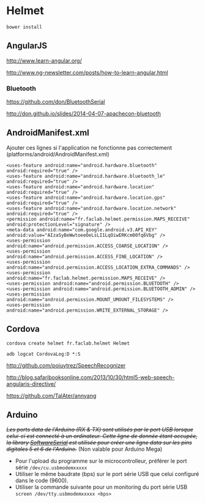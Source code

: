 # Helmet

	bower install

## AngularJS

http://www.learn-angular.org/

http://www.ng-newsletter.com/posts/how-to-learn-angular.html

### Bluetooth

https://github.com/don/BluetoothSerial

http://don.github.io/slides/2014-04-07-apachecon-bluetooth

## AndroidManifest.xml

Ajouter ces lignes si l'application ne fonctionne pas correctement (platforms/android/AndroidManifest.xml)

	<uses-feature android:name="android.hardware.bluetooth" android:required="true" />
    <uses-feature android:name="android.hardware.bluetooth_le" android:required="true" />
	<uses-feature android:name="android.hardware.location" android:required="true" />
	<uses-feature android:name="android.hardware.location.gps" android:required="true" />
	<uses-feature android:name="android.hardware.location.network" android:required="true" />
	<permission android:name="fr.faclab.helmet.permission.MAPS_RECEIVE" android:protectionLevel="signature" />
	<meta-data android:name="com.google.android.v3.API_KEY" android:value="AIzaSyBeWwtoeeOeLsLI1LqOiwERKcm00fq6Vbg" />
	<uses-permission android:name="android.permission.ACCESS_COARSE_LOCATION" />
	<uses-permission android:name="android.permission.ACCESS_FINE_LOCATION" />
	<uses-permission android:name="android.permission.ACCESS_LOCATION_EXTRA_COMMANDS" />
	<uses-permission android:name="fr.faclab.helmet.permission.MAPS_RECEIVE" />
	<uses-permission android:name="android.permission.BLUETOOTH" />
	<uses-permission android:name="android.permission.BLUETOOTH_ADMIN" />
	<uses-permission android:name="android.permission.MOUNT_UMOUNT_FILESYSTEMS" />
	<uses-permission android:name="android.permission.WRITE_EXTERNAL_STORAGE" />

## Cordova

	cordova create helmet fr.faclab.helmet Helmet

	adb logcat CordovaLog:D *:S


http://github.com/poiuytrez/SpeechRecognizer

http://blog.safaribooksonline.com/2013/10/30/html5-web-speech-angularjs-directive/

https://github.com/TalAter/annyang

## Arduino

*~~Les ports data de l'Arduino (RX & TX) sont utilisés par le port USB lorsque celui-ci est connecté à un ordinateur. Cette ligne de donnée étant occupée, la library [SoftwareSerial](http://arduino.cc/en/Reference/SoftwareSerial) est utilisée pour créer une ligne data sur les pins digitales 5 et 6 de l'Arduino.~~*
(Non valable pour Arduino Mega)

* Pour l'upload du programme sur le microcontrolleur, préférer le port série `/dev/cu.usbmodemxxxxx`
* Utiliser le même baudrate (bps) sur le port série USB que celui configuré dans le code (9600).
* Utiliser la commande suivante pour un monitoring du port série USB `screen /dev/tty.usbmodemxxxxx <bps>`